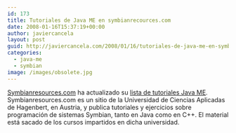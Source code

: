 ```yaml
---
id: 173
title: Tutoriales de Java ME en symbianrecources.com
date: 2008-01-16T15:37:19+00:00
author: javiercancela
layout: post
guid: http://javiercancela.com/2008/01/16/tutoriales-de-java-me-en-symbianrecourcescom/
categories:
  - java-me
  - symbian
image: /images/obsolete.jpg
---
```

[Symbianresources.com](symbianresources.com "SymbianResources") ha actualizado su [lista de tutoriales Java ME](http://www.symbianresources.com/tutorials/#javame "Tutoriales Java ME"). Symbianresources.com es un sitio de la Universidad de Ciencias Aplicadas de Hagenbert, en Austria, y publica tutoriales y ejercicios sobre programación de sistemas Symbian, tanto en Java como en C++. El material está sacado de los cursos impartidos en dicha universidad.
